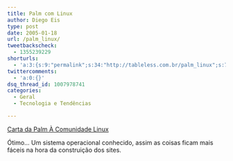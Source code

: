 ```yaml
---
title: Palm com Linux
author: Diego Eis
type: post
date: 2005-01-18
url: /palm_linux/
tweetbackscheck:
  - 1355239229
shorturls:
  - 'a:3:{s:9:"permalink";s:34:"http://tableless.com.br/palm_linux";s:7:"tinyurl";s:26:"http://tinyurl.com/4y998c2";s:4:"isgd";s:19:"http://is.gd/1O6yBg";}'
twittercomments:
  - 'a:0:{}'
dsq_thread_id: 1007978741
categories:
  - Geral
  - Tecnologia e Tendências

---
```

[Carta da Palm À Comunidade Linux][1]
              
Ótimo&#8230; Um sistema operacional conhecido, assim as coisas ficam mais fáceis na hora da construição dos sites.

 [1]: http://www.mobilelife.com.br/comenta.asp?post=242